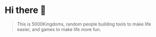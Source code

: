 # Hi there 👋
> This is 5000Kingdoms, random people building tools to make life easier, and games to make life more fun.
